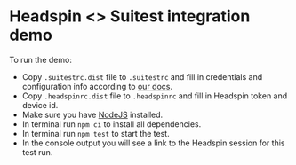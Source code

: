 # Headspin <> Suitest integration demo

To run the demo:

- Copy `.suitestrc.dist` file to `.suitestrc` and fill in credentials and configuration info according to [our docs](https://suite.st/docs/faq/ids-tokens/).
- Copy `.headspinrc.dist` file to `.headspinrc` and fill in Headspin token and device id.
- Make sure you have [NodeJS](https://nodejs.org/en/) installed.
- In terminal run `npm ci` to install all dependencies.
- In terminal run `npm test` to start the test.
- In the console output you will see a link to the Headspin session for this test run.

